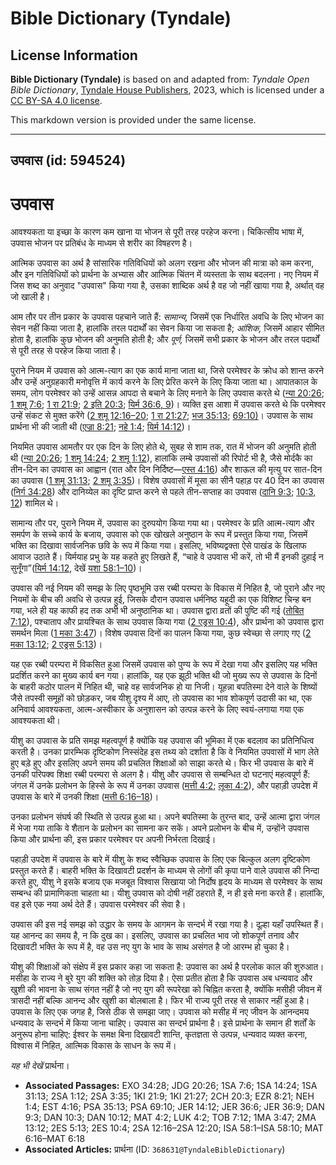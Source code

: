 # Bible Dictionary (Tyndale)

## License Information

**Bible Dictionary (Tyndale)** is based on and adapted from: _Tyndale Open Bible Dictionary_, [Tyndale House Publishers](https://tyndaleopenresources.com/), 2023, which is licensed under a [CC BY-SA 4.0 license](https://creativecommons.org/licenses/by-sa/4.0/legalcode.en).

This markdown version is provided under the same license.



--------------------------------

## उपवास (id: 594524)

उपवास
=====

आवश्यकता या इच्छा के कारण कम खाना या भोजन से पूरी तरह परहेज करना। चिकित्सीय भाषा में, उपवास भोजन पर प्रतिबंध के माध्यम से शरीर का विषहरण है।

आत्मिक उपवास का अर्थ है सांसारिक गतिविधियों को अलग रखना और भोजन की मात्रा को कम करना, और इन गतिविधियों को प्रार्थना के अभ्यास और आत्मिक चिंतन में व्यस्तता के साथ बदलना। नए नियम में जिस शब्द का अनुवाद "उपवास" किया गया है, उसका शाब्दिक अर्थ है वह जो नहीं खाया गया है, अर्थात् वह जो खाली है।

आम तौर पर तीन प्रकार के उपवास पहचाने जाते हैं: *सामान्य,* जिसमें एक निर्धारित अवधि के लिए भोजन का सेवन नहीं किया जाता है, हालांकि तरल पदार्थों का सेवन किया जा सकता है; *आंशिक,* जिसमें आहार सीमित होता है, हालांकि कुछ भोजन की अनुमति होती है; और *पूर्ण,* जिसमें सभी प्रकार के भोजन और तरल पदार्थों से पूरी तरह से परहेज किया जाता है।

पुराने नियम में उपवास को आत्म\-त्याग का एक कार्य माना जाता था, जिसे परमेश्वर के क्रोध को शान्त करने और उन्हें अनुग्रहकारी मनोवृत्ति में कार्य करने के लिए प्रेरित करने के लिए किया जाता था। आपातकाल के समय, लोग परमेश्वर को उन्हें आसन्न आपदा से बचाने के लिए मनाने के लिए उपवास करते थे ([न्या 20:26](https://ref.ly/Judg20:26); [1 शमू 7:6](https://ref.ly/1Sam7:6); [1 रा 21:9](https://ref.ly/1Kgs21:9); [2 इति 20:3](https://ref.ly/2Chr20:3); [यिर्म 36:6, 9](https://ref.ly/Jer36:6,Jer36:9))। व्यक्ति इस आशा में उपवास करते थे कि परमेश्वर उन्हें संकट से मुक्त करेंगे ([2 शमू 12:16–20](https://ref.ly/2Sam12:16-2Sam12:20); [1 रा 21:27](https://ref.ly/1Kgs21:27); [भज 35:13](https://ref.ly/Ps35:13); [69:10\)](https://ref.ly/Ps69:10)। उपवास के साथ प्रार्थना भी की जाती थी ([एज्रा 8:21](https://ref.ly/Ezra8:21); [नहे 1:4](https://ref.ly/Neh1:4); [यिर्म 14:12](https://ref.ly/Jer14:12))।

नियमित उपवास आमतौर पर एक दिन के लिए होते थे, सुबह से शाम तक, रात में भोजन की अनुमति होती थी ([न्या 20:26](https://ref.ly/Judg20:26); [1 शमू 14:24](https://ref.ly/1Sam14:24); [2 शमू 1:12](https://ref.ly/2Sam1:12)), हालांकि लम्बे उपवासों की रिपोर्ट भी है, जैसे मोर्दकै का तीन\-दिन का उपवास का आह्वान (रात और दिन निर्दिष्ट—[एस्त 4:16](https://ref.ly/Esth4:16)) और शाऊल की मृत्यु पर सात\-दिन का उपवास ([1 शमू 31:13](https://ref.ly/1Sam31:13); [2 शमू 3:35](https://ref.ly/2Sam3:35))। विशेष उपवासों में मूसा का सीनै पहाड़ पर 40 दिन का उपवास ([निर्ग 34:28](https://ref.ly/Exod34:28)) और दानिय्येल का दृष्टि प्राप्त करने से पहले तीन\-सप्ताह का उपवास ([दानि 9:3](https://ref.ly/Dan9:3); [10:3, 12](https://ref.ly/Dan10:3,Dan10:12)) शामिल थे।

सामान्य तौर पर, पुराने नियम में, उपवास का दुरुपयोग किया गया था। परमेश्वर के प्रति आत्म\-त्याग और समर्पण के सच्चे कार्य के बजाय, उपवास को एक खोखले अनुष्ठान के रूप में प्रस्तुत किया गया, जिसमें भक्ति का दिखावा सार्वजनिक छवि के रूप में किया गया। इसलिए, भविष्यद्वक्ता ऐसे पाखंड के खिलाफ आवाज उठाते हैं। यिर्मयाह प्रभु के यह कहते हुए लिखते हैं, “चाहे वे उपवास भी करें, तो भी मैं इनकी दुहाई न सुनूँगा”([यिर्म 14:12](https://ref.ly/Jer14:12), देखें [यशा 58:1–10](https://ref.ly/Isa58:1-Isa58:10))।

उपवास की नई नियम की समझ के लिए पृष्ठभूमि उस रब्बी परम्परा के विकास में निहित है, जो पुराने और नए नियमों के बीच की अवधि से उत्पन्न हुई, जिसके दौरान उपवास धर्मनिष्ठ यहूदी का एक विशिष्ट चिन्ह बन गया, भले ही यह काफी हद तक अभी भी अनुष्ठानिक था। उपवास द्वारा व्रतों की पुष्टि की गई ([तोबित 7:12](https://ref.ly/Tob7:12)), पश्चाताप और प्रायश्चित के साथ उपवास किया गया ([2 एड्रस 10:4](https://ref.ly/2Esd10:4)), और प्रार्थना को उपवास द्वारा समर्थन मिला ([1 मका 3:47](https://ref.ly/1Macc3:47))। विशेष उपवास दिनों का पालन किया गया, कुछ स्वेच्छा से लगाए गए ([2 मका 13:12](https://ref.ly/2Macc13:12); [2 एड्रस 5:13](https://ref.ly/2Esd5:13))।

यह एक रब्बी परम्परा में विकसित हुआ जिसमें उपवास को पुण्य के रूप में देखा गया और इसलिए यह भक्ति प्रदर्शित करने का मुख्य कार्य बन गया। हालांकि, यह एक झूठी भक्ति थी जो मुख्य रूप से उपवास के दिनों के बाहरी कठोर पालन में निहित थी, चाहे वह सार्वजनिक हो या निजी। यूहन्ना बपतिस्मा देने वाले के शिष्यों जैसे तपस्वी समूहों को छोड़कर, जब यीशु दृश्य में आए, तो उपवास का भाव शोकपूर्ण उदासी का था, एक अनिवार्य आवश्यकता, आत्म\-अस्वीकार के अनुशासन को उत्पन्न करने के लिए स्वयं\-लगाया गया एक आवश्यकता थी।

यीशु का उपवास के प्रति समझ महत्वपूर्ण है क्योंकि यह उपवास की भूमिका में एक बदलाव का प्रतिनिधित्व करती है। उनका प्रारम्भिक दृष्टिकोण निस्संदेह इस तथ्य को दर्शाता है कि वे नियमित उपवासों में भाग लेते हुए बड़े हुए और इसलिए अपने समय की प्रचलित शिक्षाओं को साझा करते थे। फिर भी उपवास के बारे में उनकी परिपक्व शिक्षा रब्बी परम्परा से अलग है। यीशु और उपवास से सम्बन्धित दो घटनाएं महत्वपूर्ण हैं: जंगल में उनके प्रलोभन के हिस्से के रूप में उनका उपवास ([मत्ती 4:2](https://ref.ly/Matt4:2); [लूका 4:2](https://ref.ly/Luke4:2)), और पहाड़ी उपदेश में उपवास के बारे में उनकी शिक्षा ([मत्ती 6:16–18](https://ref.ly/Matt6:16-Matt6:18))।

उनका प्रलोभन संघर्ष की स्थिति से उत्पन्न हुआ था। अपने बपतिस्मा के तुरन्त बाद, उन्हें आत्मा द्वारा जंगल में भेजा गया ताकि वे शैतान के प्रलोभन का सामना कर सकें। अपने प्रलोभन के बीच में, उन्होंने उपवास किया और प्रार्थना की, इस प्रकार परमेश्वर पर अपनी निर्भरता दिखाई।

पहाड़ी उपदेश में उपवास के बारे में यीशु के शब्द स्वैच्छिक उपवास के लिए एक बिल्कुल अलग दृष्टिकोण प्रस्तुत करते हैं। बाहरी भक्ति के दिखावटी प्रदर्शन के माध्यम से लोगों की कृपा पाने वाले उपवास की निन्दा करते हुए, यीशु ने इसके बजाय एक मजबूत विश्वास सिखाया जो निर्दोष हृदय के माध्यम से परमेश्वर के साथ सम्बन्ध की प्रामाणिकता चाहता था। यीशु उपवास को दोषी नहीं ठहराते हैं, न ही इसे मना करते हैं। हालांकि, वह इसे एक नया अर्थ देते हैं। उपवास परमेश्वर की सेवा है।

उपवास की इस नई समझ को उद्धार के समय के आगमन के सन्दर्भ में रखा गया है। दूल्हा यहाँ उपस्थित हैं। यह आनन्द का समय है, न कि दुख का। इसलिए, उपवास का प्रचलित भाव जो शोकपूर्ण तनाव और दिखावटी भक्ति के रूप में है, वह उस नए युग के भाव के साथ असंगत है जो आरम्भ हो चुका है।

यीशु की शिक्षाओं को संक्षेप में इस प्रकार कहा जा सकता है: उपवास का अर्थ है परलोक काल की शुरुआत। मसीहा के राज्य ने बुरे युग की शक्ति को तोड़ दिया है। ऐसा प्रतीत होता है कि उपवास अब धन्यवाद और खुशी की भावना के साथ संगत नहीं है जो नए युग की रूपरेखा को चिह्नित करता है, क्योंकि मसीही जीवन में त्रासदी नहीं बल्कि आनन्द और खुशी का बोलबाला है। फिर भी राज्य पूरी तरह से साकार नहीं हुआ है। उपवास के लिए एक जगह है, जिसे ठीक से समझा जाए। उपवास को मसीह में नए जीवन के आनन्दमय धन्यवाद के सन्दर्भ में किया जाना चाहिए। उपवास का सन्दर्भ प्रार्थना है। इसे प्रार्थना के समान ही शर्तों के अनुरूप होना चाहिए: ईश्वर के समक्ष बिना दिखावटी शान्ति, कृतज्ञता से उत्पन्न, धन्यवाद व्यक्त करना, विश्वास में निहित, आत्मिक विकास के साधन के रूप में।

*यह भी देखें* प्रार्थना।

* **Associated Passages:** EXO 34:28; JDG 20:26; 1SA 7:6; 1SA 14:24; 1SA 31:13; 2SA 1:12; 2SA 3:35; 1KI 21:9; 1KI 21:27; 2CH 20:3; EZR 8:21; NEH 1:4; EST 4:16; PSA 35:13; PSA 69:10; JER 14:12; JER 36:6; JER 36:9; DAN 9:3; DAN 10:3; DAN 10:12; MAT 4:2; LUK 4:2; TOB 7:12; 1MA 3:47; 2MA 13:12; 2ES 5:13; 2ES 10:4; 2SA 12:16–2SA 12:20; ISA 58:1–ISA 58:10; MAT 6:16–MAT 6:18
* **Associated Articles:** प्रार्थना (ID: `368631@TyndaleBibleDictionary`)

